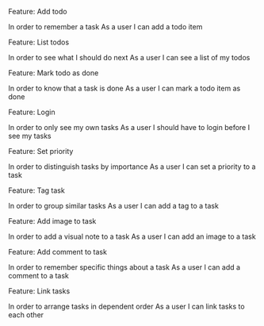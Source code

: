 Feature: Add todo

  In order to remember a task
  As a user 
  I can add a todo item

Feature: List todos

  In order to see what I should do next
  As a user 
  I can see a list of my todos

Feature: Mark todo as done

  In order to know that a task is done
  As a user 
  I can mark a todo item as done

Feature: Login

  In order to only see my own tasks
  As a user
  I should have to login before I see my tasks

Feature: Set priority

  In order to distinguish tasks by importance
  As a user
  I can set a priority to a task

Feature: Tag task

  In order to group similar tasks
  As a user
  I can add a tag to a task
  
Feature: Add image to task

  In order to add a visual note to a task
  As a user
  I can add an image to a task

Feature: Add comment to task

  In order to remember specific things about a task
  As a user
  I can add a comment to a task

Feature: Link tasks

  In order to arrange tasks in dependent order
  As a user 
  I can link tasks to each other
